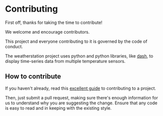 # Contributing

First off, thanks for taking the time to contribute! 

We welcome and encourage contributors.

This project and everyone contributing to it is governed by the code of conduct.

The weatherstation project uses python and python libraries, like [dash](https://plot.ly/products/dash/), to display time-series data from multiple temperature sensors.

## How to contribute

If you haven't already, read this [excellent guide](https://akrabat.com/the-beginners-guide-to-contributing-to-a-github-project/) to contributing to a project.

Then, just submit a pull request, making sure there's enough information for us to understand why you are suggesting the change. Ensure that any code is easy to read and in keeping with the existing style.
